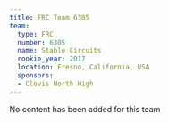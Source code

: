 ```yaml
---
title: FRC Team 6305
team:
  type: FRC
  number: 6305
  name: Stable Circuits
  rookie_year: 2017
  location: Fresno, California, USA
  sponsors:
  - Clovis North High
---
```


No content has been added for this team
